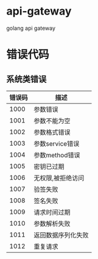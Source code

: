 # api-gateway
golang api gateway


# 错误代码

## 系统类错误

| 错误码  | 描述          |
|------|-------------|
| 1000 | 参数错误        |
| 1001 | 参数不能为空      |
| 1002 | 参数格式错误      |
| 1003 | 参数service错误 |
| 1004 | 参数method错误  |
| 1005 | 密钥已过期       |
| 1006 | 无权限,被拒绝访问   |
| 1007 | 验签失败        |
| 1008 | 签名失败        |
| 1009 | 请求时间过期      |
| 1010 | 参数解析失败      |
| 1011 | 返回数据序列化失败   |
| 1012 | 重复请求        |





